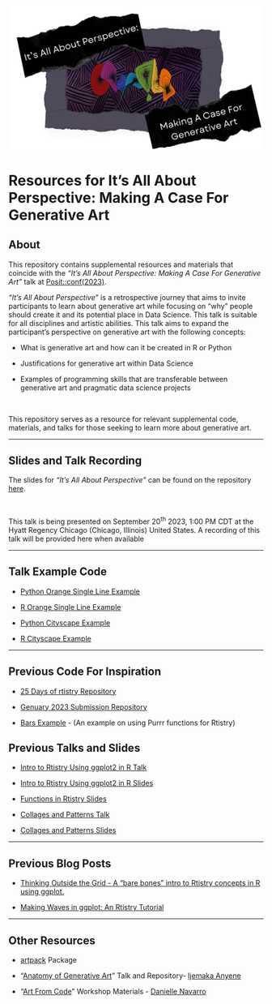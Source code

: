
<img src="images/case_banner.png" alt="It&apos;s All About Perspective: Making A Case For Generative Art" style="max-width=&apos;100%&apos;"/>

# **Resources for It’s All About Perspective: Making A Case For Generative Art** <br>

## **About**

This repository contains supplemental resources and materials that
coincide with the *“It’s All About Perspective: Making A Case For
Generative Art”* talk at
[Posit::conf(2023)](https://reg.conf.posit.co/flow/posit/positconf23/attendee-portal/page/sessioncatalog?mkt_tok=NzA5LU5YTi03MDYAAAGMOwicGFr63OfPLW6459w4ZAZLBSqhiiUtSbxyBjSRYaSLYKwQtkx9m5FmTJtCnuXqcFpXkHjL7m4dAHmehJo0s1Zq3KTYQvqE3cV1o9Rdp-Q).

*“It’s All About Perspective”* is a retrospective journey that aims to
invite participants to learn about generative art while focusing on
“why” people should create it and its potential place in Data Science.
This talk is suitable for all disciplines and artistic abilities. This
talk aims to expand the participant’s perspective on generative art with
the following concepts:<br>

- What is generative art and how can it be created in R or Python

- Justifications for generative art within Data Science

- Examples of programming skills that are transferable between
  generative art and pragmatic data science projects

<br>

This repository serves as a resource for relevant supplemental code,
materials, and talks for those seeking to learn more about generative
art.

------------------------------------------------------------------------

## **Slides and Talk Recording**

The slides for *“It’s All About Perspective”* can be found on the
repository
[here](https://meghansaha.github.io/a_case_for_genart/#/title-slide).

<br>

This talk is being presented on September 20<sup>th</sup> 2023, 1:00 PM
CDT at the Hyatt Regency Chicago (Chicago, Illinois) United States. A
recording of this talk will be provided here when available

------------------------------------------------------------------------

## **Talk Example Code**

- [Python Orange Single Line Example](code_examples/orange_line_ex.py)

- [R Orange Single Line Example](code_examples/orange_line_ex.R)

- [Python Cityscape Example](code_examples/cityscape_ex.py)

- [R Cityscape Example](code_examples/cityscape_ex.R)

------------------------------------------------------------------------

## **Previous Code For Inspiration**

- [25 Days of rtistry
  Repository](https://github.com/Meghansaha/25DaysofRtistry)

- [Genuary 2023 Submission
  Repository](https://meghansaha.github.io/genuary_subs/)

- [Bars
  Example](https://github.com/Meghansaha/Functions_in_Rtistry/blob/master/scripts/bars_example.R) -
  (An example on using Purrr functions for Rtistry)

## **Previous Talks and Slides**

- [Intro to Rtistry Using ggplot2 in R Talk](https://lnkd.in/gDcQTK5d)

- [Intro to Rtistry Using ggplot2 in R Slides](https://lnkd.in/ghGDreS8)

- [Functions in Rtistry
  Slides](https://github.com/Meghansaha/Functions_in_Rtistry)

- [Collages and Patterns
  Talk](https://www.youtube.com/watch?v=hc7VaKRcrcY)

- [Collages and Patterns
  Slides](https://meghansaha.github.io/collages_and_patterns/#/title-slide)

------------------------------------------------------------------------

## **Previous Blog Posts**

- [Thinking Outside the Grid - A “bare bones” intro to Rtistry concepts
  in R using
  ggplot.](https://www.thetidytrekker.com/post/thinking-outside-the-grid)

- [Making Waves in ggplot: An Rtistry
  Tutorial](https://thetidytrekker.com/post/making-waves/making-waves)

------------------------------------------------------------------------

## **Other Resources**

- [artpack](https://meghansaha.github.io/artpack/) Package

- “[Anatomy of Generative
  Art](https://github.com/Ijeamakaanyene/anatomy_of_generative_art)”
  Talk and Repository- [Ijemaka Anyene](https://ijeamaka.art/portfolio/)

- “[Art From Code](https://art-from-code.netlify.app/)” Workshop
  Materials - [Danielle Navarro](https://djnavarro.net/)
